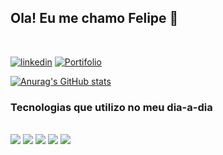 ## Ola! Eu me chamo Felipe 👋

<br>

[![linkedin](https://img.shields.io/badge/LinkedIn-0077B5?style=for-the-badge&logo=linkedin&logoColor=white)](https://www.linkedin.com/in/felipepavamferreira/)
[![Portifolio](https://img.shields.io/badge/Meu%20site-Portifolio-orange?style=for-the-badge&logo=Jupyter)](https://f3lip3pavs.github.io/myportfolio/)

[![Anurag's GitHub stats](https://github-readme-stats.vercel.app/api?username=f3lip3pavs&theme=synthwave)](https://github.com/f3lip3pavs)

### Tecnologias que utilizo no meu dia-a-dia

<br>
<div style="display: inline">
<img src="https://img.shields.io/badge/JavaScript-F7DF1E?style=for-the-badge&logo=javascript&logoColor=black"></img>
</div>
<div style="display: inline">
<img src="https://img.shields.io/badge/HTML-E34F26?style=for-the-badge&logo=html5&logoColor=white"></img>
</div>
<div style="display: inline">
<img src="https://img.shields.io/badge/CSS3-1572B6?style=for-the-badge&logo=css3&logoColor=white"></img>
</div>
<div style="display: inline">
<img src="https://img.shields.io/badge/Node.js-43853D?style=for-the-badge&logo=node.js&logoColor=white"></img>
</div>
<div style="display: inline">
<img src="https://img.shields.io/badge/Bootstrap-563D7C?style=for-the-badge&logo=bootstrap&logoColor=white"></img>
</div>

